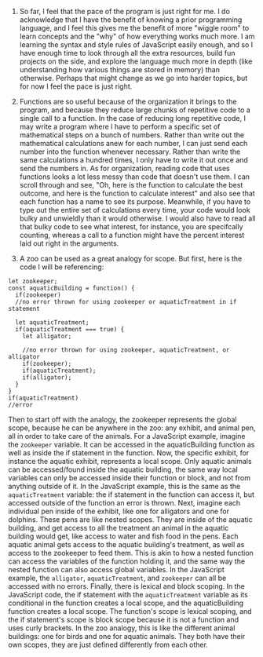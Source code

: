 1. So far, I feel that the pace of the program is just right for me. I do acknowledge that I have the benefit of knowing a prior programming language, 
and I feel this gives me the benefit of more "wiggle room" to learn concepts and the "why" of how everything works much more. I am learning the syntax and 
style rules of JavaScript easily enough, and so I have enough time to look through all the extra resources, build fun projects on the side, and explore the 
language much more in depth (like understanding how various things are stored in memory) than otherwise. Perhaps that might change as we go into harder topics, 
but for now I feel the pace is just right.  

2. Functions are so useful because of the organization it brings to the program, and because they reduce large chunks of repetitive code to a single call 
to a function. In the case of reducing long repetitive code, I may write a program where I have to perform a specific set of mathematical steps on a bunch 
of numbers. Rather than write out the mathematical calculations anew for each number, I can just send each number into the function whenever necessary. 
Rather than write the same calculations a hundred times, I only have to write it out once and send the numbers in. As for organization, reading code that 
uses functions looks a lot less messy than code that doesn't use them. I can scroll through and see, "Oh, here is the function to calculate the best outcome, 
and here is the function to calculate interest" and also see that each function has a name to see its purpose. Meanwhile, if you have to type out the entire set 
of calculations every time, your code would look bulky and unwieldly than it would otherwise. I would also have to read all that bulky code to see what interest, 
for instance, you are specifcally counting, whereas a call to a function might have the percent interest laid out right in the arguments.

3. A zoo can be used as a great analogy for scope. But first, here is the code I will be referencing:
```
let zookeeper;
const aquaticBuilding = function() {
  if(zookeeper)
  //no error thrown for using zookeeper or aquaticTreatment in if statement
  
  let aquaticTreatment;
  if(aquaticTreatment === true) {
    let alligator;
    
    //no error thrown for using zookeeper, aquaticTreatment, or alligator
    if(zookeeper);
    if(aquaticTreatment);
    if(alligator);
  }
}
if(aquaticTreatment)
//error
```
Then to start off with the analogy, the zookeeper represents the global scope, because he can be anywhere in the zoo: any exhibit, 
and animal pen, all in order to take care of the animals. For a JavaScript example, imagine the `zookeeper` variable. It can be accessed in the aquaticBuilding 
function as well as inside the if statement in the function. Now, the specific exhibit, for instance the aquatic exhibit, represents a local scope. Only aquatic 
animals can be accessed/found inside the aquatic building, the same way local variables can only be accessed inside their function or block, and not from anything 
outside of it. In the JavaScript example, this is the same as the `aquaticTreatment` variable: the if statement in the function can access it, but accessed outside
of the function an error is thrown. Next, imagine each individual 
pen inside of the exhibit, like one for alligators and one for dolphins. These pens are like nested scopes. They are inside of the aquatic building, and get 
access to all the treatment an animal in the aquatic building would get, like access to water and fish food in the pens. Each aquatic animal gets access to the
aquatic building's treatment, as well as access to the zookeeper to feed them. This is akin to how a nested function can access the variables of the function
holding it, and the same way the nested function can also access global variables. In the JavaScript example, the `alligator`, `aquaticTreatment`, and `zookeeper` can all
be accessed with no errors. Finally, there is lexical and block scoping. In the JavaScript code, the if statement with the `aquaticTreatment` variable as its conditional
in the function creates a local scope, and the aquaticBuilding function creates a local scope. The function's scope is lexical scoping, and the if statement's 
scope is block scope because it is not a function and uses curly brackets. In the zoo analogy, this is like the different animal buildings: one for birds
and one for aquatic animals. They both have their own scopes, they are just defined differently from each other. 

